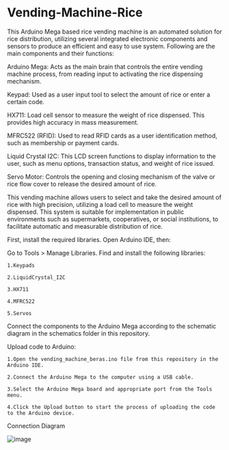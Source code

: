 ﻿# Vending-Machine-Rice
This Arduino Mega based rice vending machine is an automated solution for rice distribution, utilizing several integrated electronic components and sensors to produce an efficient and easy to use system. Following are the main components and their functions:

Arduino Mega: Acts as the main brain that controls the entire vending machine process, from reading input to activating the rice dispensing mechanism.

Keypad: Used as a user input tool to select the amount of rice or enter a certain code.

HX711: Load cell sensor to measure the weight of rice dispensed. This provides high accuracy in mass measurement.

MFRC522 (RFID): Used to read RFID cards as a user identification method, such as membership or payment cards.

Liquid Crystal I2C: This LCD screen functions to display information to the user, such as menu options, transaction status, and weight of rice issued.

Servo Motor: Controls the opening and closing mechanism of the valve or rice flow cover to release the desired amount of rice.


This vending machine allows users to select and take the desired amount of rice with high precision, utilizing a load cell to measure the weight dispensed. This system is suitable for implementation in public environments such as supermarkets, cooperatives, or social institutions, to facilitate automatic and measurable distribution of rice.

First, install the required libraries. Open Arduino IDE, then:

Go to Tools > Manage Libraries.
Find and install the following libraries:

`1.Keypads`

`2.LiquidCrystal_I2C`

`3.HX711`

`4.MFRC522`

`5.Servos`

Connect the components to the Arduino Mega according to the schematic diagram in the schematics folder in this repository.

Upload code to Arduino:

`1.Open the vending_machine_beras.ino file from this repository in the Arduino IDE.`

`2.Connect the Arduino Mega to the computer using a USB cable.`

`3.Select the Arduino Mega board and appropriate port from the Tools menu.`

`4.Click the Upload button to start the process of uploading the code to the Arduino device.`



Connection Diagram

![image](https://github.com/user-attachments/assets/eb73c954-bc17-4f25-b6ac-ce31fe1f9308)

